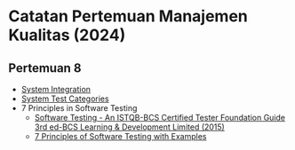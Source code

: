 # Catatan Pertemuan Manajemen Kualitas (2024)

## Pertemuan 8
- [System Integration](system-integration.md)
- [System Test Categories](system-test-categories.md)
- 7 Principles in Software Testing
    - [Software Testing - An ISTQB-BCS Certified Tester Foundation Guide 3rd ed-BCS Learning & Development Limited (2015)](https://drive.google.com/file/d/1ZQ2hNqhu0oiLfNcSzEteOkB_XBL88FdS/view?usp=sharing)
    - [7 Principles of Software Testing with Examples](https://www.guru99.com/software-testing-seven-principles.html)
    